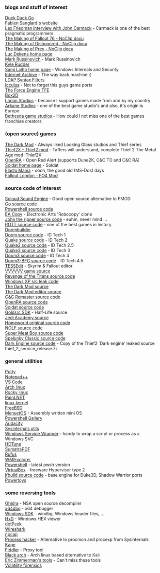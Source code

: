 
### blogs and stuff of interest
[Duck Duck Go](https://duckduckgo.com)\
[Fabien Sanglard's website](https://fabiensanglard.net/)\
[Lex Friedman interview with John Carmack](https://www.youtube.com/watch?v=I845O57ZSy4) - Carmack is one of the best pragmatic programmers\
[The Making of Fallout 76 - NoClip docu](https://youtu.be/gi8PTAJ2Hjs)\
[The Making of Dishonored - NoClip docu](https://youtu.be/wsQiKKfKxug)\
[The Making of Prey - NoClip docu](https://youtu.be/kXLxaKrcFZ0)\
[Luc Dekens home page](https://www.lucd.info/)\
[Mark Russinovich](http://markrussinovich.com/) - Mark Russinovich\
[Kyle Rudder](https://www.kmruddy.com/)\
[Sami Laiho home page](https://samilaiho.com/) - Windows Internals and Security\
[Internet Archive](https://archive.org/) - The way back machine :)\
[LDAP Syntax Filters](https://social.technet.microsoft.com/wiki/contents/articles/5392.active-directory-ldap-syntax-filters.aspx)\
[Icculus](https://icculus.org/) - Not to forget this guys game ports\
[The Force Engine TFE](https://theforceengine.github.io/)\
[Box2D](https://box2d.org/)\
[Larian Studios](https://larian.com/) - because I support games made from and by my country\
[Arkane Studios](https://www.arkane-studios.com/en) - one of the best game studio's and also, it's origin is Europe\
[Bethesda game studios](https://bethesda.net/) - How could I not miss one of the best games franchise creators


### (open source) games
[The Dark Mod](https://www.thedarkmod.com/main/) - Always liked Looking Glass studios and Thief series\
[Thief2X - Thief2 mod](https://www.thief2x.com/) - Taffers will understand, complete Thief 2 The Metal Age mod 'Thief2X'\
[OpenRA](https://www.openra.net/) - Open Red Alert (supports Dune2K, C&C TD and C&C RA)\
[Soldat home page](https://www.soldat.pl/en/) - Soldat\
[Elasto Mania](https://elastomania.com/) - oooh, the good old (MS-Dos) days\
[Fallout London - FO4 Mod](https://fallout4london.com/)


### source code of interest
[Soloud Sound Engine](https://solhsa.com/soloud/) - Good open source alternative to FMOD\
[Go source code](https://github.com/golang/go)\
[Powershell source code](https://github.com/PowerShell/PowerShell)\
[EA Copy](https://github.com/electronicarts/EACopy) - Electronic Arts 'Robocopy' clone\
[John the ripper source code](https://github.com/openwall/john) - euhm, never mind ...\
[ROTT source code](https://github.com/videogamepreservation/rott) - one of the best games in history\
[Doombuilder](http://www.doombuilder.com/)\
[Doom source code](https://github.com/id-Software/DOOM) - ID Tech 1\
[Quake source code](https://github.com/id-Software/Quake) - ID Tech 2\
[Quake2 source code](https://github.com/id-Software/Quake-2) - ID Tech 2.5\
[Quake3 source code](https://github.com/id-Software/Quake-III-Arena) - ID Tech 3\
[Doom3 source code](https://github.com/TTimo/doom3.gpl) - ID Tech 4\
[Doom3-BFG source code](https://github.com/id-Software/DOOM-3-BFG) - ID Tech 4.5\
[TES5Edit](https://github.com/TES5Edit/TES5Edit) - Skyrim & Fallout editor\
[VVVVVV game source](https://github.com/TerryCavanagh/VVVVVV)\
[Revenge of the Titans source code](https://github.com/imaginationac/revenge-of-the-titans)\
[Windows XP src leak code](https://github.com/onein528/NT5.1)\
[The Dark Mod source](https://github.com/stgatilov/darkmod_src)\
[The Dark Mod editor source](https://github.com/codereader/DarkRadiant)\
[C&C Remaster source code](https://github.com/electronicarts/CnC_Remastered_Collection)\
[OpenRA source code](https://github.com/OpenRA/OpenRA)\
[Soldat source code](https://github.com/soldat/soldat)\
[Goldsrc SDK](https://github.com/ValveSoftware/halflife?files=1) - Half-Life source\
[Jedi Academy source](https://github.com/grayj/Jedi-Academy)\
[Homeworld original source code](https://github.com/timdetering/Homeworld)\
[NOLF source code](https://github.com/osgcc/no-one-lives-forever)\
[Super Meat Boy source code](https://github.com/danielpygo/Supermeatboy)\
[Spelunky Classic source code](https://github.com/yancharkin/SpelunkyClassicHD)\
[Dark Engine source code](https://archive.org/details/thief-src-libs) - Copy of the Thief2 'Dark engine' leaked source thief_2_service_release.7z


### general utilities
[Putty](https://www.chiark.greenend.org.uk/~sgtatham/putty/)\
[Notepad++](https://notepad-plus-plus.org/)\
[VS Code](https://code.visualstudio.com/)\
[Arch linux](https://archlinux.org/)\
[Rocky linux](https://rockylinux.org/)\
[Paint.NET](https://www.getpaint.net/)\
[linux kernel](https://www.kernel.org/)\
[FreeBSD](https://www.freebsd.org/)\
[MenuetOS](https://www.menuetos.net/) - Assembly written mini OS\
[Powershell Gallery](https://www.powershellgallery.com/)\
[Audacity](https://www.audacityteam.org/)\
[Sysinternals utils](https://learn.microsoft.com/en-us/sysinternals/downloads/)\
[Windows Service Wrapper](https://github.com/winsw/winsw) - handy to wrap a script or process as a Windows SVC\
[HDTune](https://www.hdtune.com/)\
[SumatraPDF](https://www.sumatrapdfreader.org/free-pdf-reader)\
[Rufus](https://rufus.ie/en/)\
[WMIExplorer](https://www.ks-soft.net/hostmon.eng/wmi/index.htm)\
[Powershell](https://github.com/PowerShell/powershell/releases) - latest pwsh version\
[VirtualBox](https://www.virtualbox.org/) - freeware Hypervisor type 2\
[jfbuild source code](https://github.com/jonof/jfbuild) - base engine for Duke3D, Shadow Warrior ports\
[Powertoys](https://github.com/microsoft/PowerToys)


### some reversing tools
[Ghidra](https://ghidra-sre.org/) - NSA open source decompiler\
[x64dbg](https://x64dbg.com/) - x64 debugger\
[Windows SDK](https://developer.microsoft.com/en-us/windows/downloads/windows-sdk/) - windbg, Windows header files, ...\
[HxD](https://mh-nexus.de/en/hxd/) - Windows HEX viewer\
[dotPeek](https://www.jetbrains.com/decompiler/)\
[Wireshark](https://www.wireshark.org/)\
[npcap](https://npcap.com/)\
[Process hacker](https://processhacker.sourceforge.io/) - Alternative to procmon and procexp from Sysinternals\
[Kape](https://www.kroll.com/en/insights/publications/cyber/kroll-artifact-parser-extractor-kape)\
[Fiddler](https://www.telerik.com/fiddler) - Proxy tool\
[Black arch](https://blackarch.org/) - Arch linux based alternative to Kali\
[Eric Zimmerman's tools](https://ericzimmerman.github.io/#!index.md) - Can't miss these tools\
[Volatility forensics](https://www.volatilityfoundation.org/)
